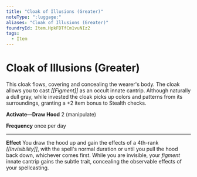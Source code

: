 ```yaml
---
title: "Cloak of Illusions (Greater)"
noteType: ":luggage:"
aliases: "Cloak of Illusions (Greater)"
foundryId: Item.HpkFDTfCm1vuNIz2
tags:
  - Item
---
```


# Cloak of Illusions (Greater)

This cloak flows, covering and concealing the wearer's body. The cloak allows you to cast _[[Figment]]_ as an occult innate cantrip. Although naturally a dull gray, while invested the cloak picks up colors and patterns from its surroundings, granting a +2 item bonus to Stealth checks.

**Activate—Draw Hood** 2 (manipulate)

**Frequency** once per day

* * *

**Effect** You draw the hood up and gain the effects of a 4th-rank _[[Invisibility]]_, with the spell's normal duration or until you pull the hood back down, whichever comes first. While you are invisible, your _figment_ innate cantrip gains the subtle trait, concealing the observable effects of your spellcasting.
